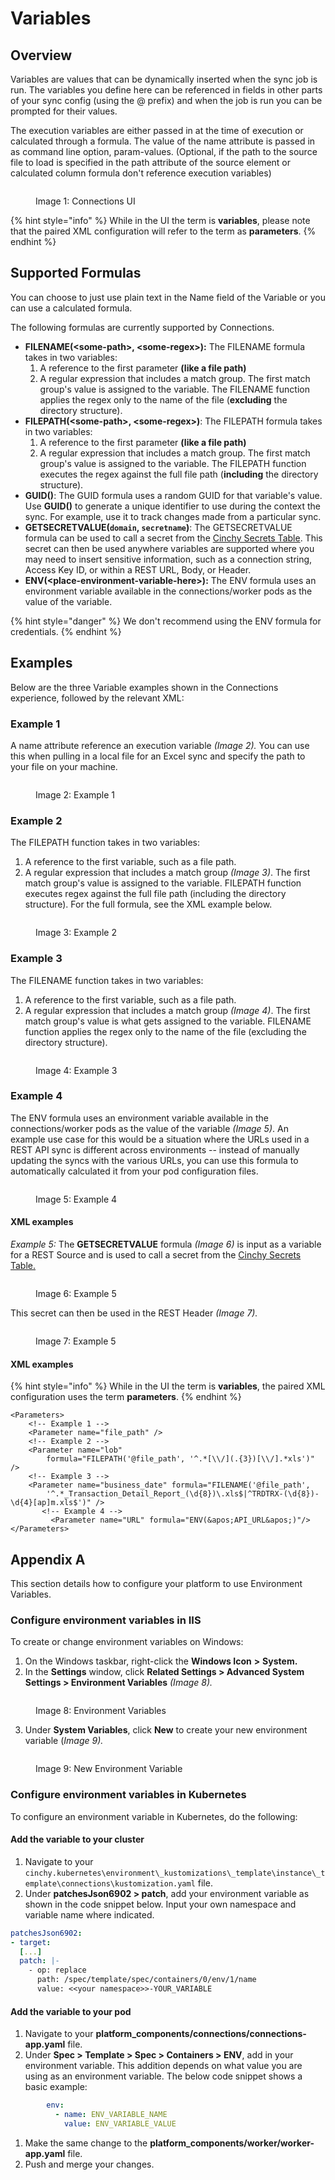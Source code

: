 # Variables

## Overview

Variables are values that can be dynamically inserted when the sync job is run. The variables you define here can be referenced in fields in other parts of your sync config (using the @ prefix) and when the job is run you can be prompted for their values.

The execution variables are either passed in at the time of execution or calculated through a formula. The value of the name attribute is passed in as command line option, param-values. (Optional, if the path to the source file to load is specified in the path attribute of the source element or calculated column formula don't reference execution variables)

<figure><img src="../../../.gitbook/assets/image (9) (1).png" alt=""><figcaption><p>Image 1: Connections UI</p></figcaption></figure>

{% hint style="info" %}
While in the UI the term is **variables**, please note that the paired XML configuration will refer to the term as **parameters**.
{% endhint %}

## Supported Formulas

You can choose to just use plain text in the Name field of the Variable or you can use a calculated formula.

The following formulas are currently supported by Connections.


* **FILENAME(\<some-path>, \<some-regex>):** The FILENAME formula takes in two variables:
  1.  A reference to the first parameter **(like a file path)**
  2.  A regular expression that includes a match group.
  The first match group's value is assigned to the variable. The FILENAME function applies the regex only to the name of the file (**excluding** the directory structure).
* **FILEPATH(\<some-path>, \<some-regex>)**: The FILEPATH formula takes in two variables:
  1.  A reference to the first parameter **(like a file path)**
  2.  A regular expression that includes a match group. 
  The first match group's value is assigned to the variable. The FILEPATH function executes the regex against the full file path (**including** the directory structure).
* **GUID()**: The GUID formula uses a random GUID for that variable's value. Use **GUID()** to generate a unique identifier to use during the context the sync. For example, use it to track changes made from a particular sync.
* **GETSECRETVALUE(`domain`, `secretname`)**: The GETSECRETVALUE formula can be used to call a secret from the [Cinchy Secrets Table](../../../guides-for-using-cinchy/additional-guides/cinchy-secrets-manager.md). This secret can then be used anywhere variables are supported where you may need to insert sensitive information, such as a connection string, Access Key ID, or within a REST URL, Body, or Header.
* **ENV(\<place-environment-variable-here>):** The ENV formula uses an environment variable available in the connections/worker pods as the value of the variable. 

{% hint style="danger" %}
We don't recommend using the ENV formula for credentials.
{% endhint %}

## Examples

Below are the three Variable examples shown in the Connections experience, followed by the relevant XML:

### Example 1

A name attribute reference an execution variable _(Image 2)._ You can use this when pulling in a local file for an Excel sync and specify the path to your file on your machine.

<figure><img src="../../../.gitbook/assets/image (364).png" alt=""><figcaption><p>Image 2: Example 1</p></figcaption></figure>

### Example 2

The FILEPATH function takes in two variables: 

1. A reference to the first variable, such as a file path.
2. A regular expression that includes a match group _(Image 3)_. The first match group's value is assigned to the variable. FILEPATH function executes regex against the full file path (including the directory structure). For the full formula, see the XML example below.

<figure><img src="../../../.gitbook/assets/image (684).png" alt=""><figcaption><p>Image 3: Example 2</p></figcaption></figure>

### Example 3

The FILENAME function takes in two variables:

1. A reference to the first variable, such as a file path. 
2. A regular expression that includes a match group _(Image 4)_. The first match group's value is what gets assigned to the variable. FILENAME function applies the regex only to the name of the file (excluding the directory structure).

<figure><img src="../../../.gitbook/assets/image (696).png" alt=""><figcaption><p>Image 4: Example 3</p></figcaption></figure>

### Example 4 

The ENV formula uses an environment variable available in the connections/worker pods as the value of the variable _(Image 5)_. An example use case for this would be a situation where the URLs used in a REST API sync is different across environments -- instead of manually updating the syncs with the various URLs, you can use this formula to automatically calculated it from your pod configuration files.

<figure><img src="../../../.gitbook/assets/image (676).png" alt=""><figcaption><p>Image 5: Example 4</p></figcaption></figure>

#### XML examples

_Example 5:_ The **GETSECRETVALUE** formula _(Image 6)_ is input as a variable for a REST Source and is used to call a secret from the [Cinchy Secrets Table.](../../../guides-for-using-cinchy/additional-guides/cinchy-secrets-manager.md)

<div data-full-width="true">

<figure><img src="../../../.gitbook/assets/image (14).png" alt=""><figcaption><p>Image 6: Example 5</p></figcaption></figure>

</div>

This secret can then be used in the REST Header _(Image 7)._

<figure><img src="../../../.gitbook/assets/image (5).png" alt=""><figcaption><p>Image 7: Example 5</p></figcaption></figure>

#### XML examples

{% hint style="info" %}
While in the UI the term is **variables**, the paired XML configuration uses the term **parameters**.
{% endhint %}

```markup
<Parameters>
	<!-- Example 1 -->
	<Parameter name="file_path" />
	<!-- Example 2 -->
	<Parameter name="lob" 
		formula="FILEPATH('@file_path', '^.*[\\/](.{3})[\\/].*xls')" /> 
	<!-- Example 3 -->
	<Parameter name="business_date" formula="FILENAME('@file_path', 
		'^.*_Transaction_Detail_Report_(\d{8})\.xls$|^TRDTRX-(\d{8})-\d{4}[ap]m.xls$')" />
       <!-- Example 4 -->
         <Parameter name="URL" formula="ENV(&apos;API_URL&apos;)"/>
</Parameters>
```

## Appendix A

This section details how to configure your platform to use Environment Variables.

### Configure environment variables in IIS

To create or change environment variables on Windows:

1. On the Windows taskbar, right-click the **Windows Icon** **>** **System.**
2. In the **Settings** window, click **Related Settings > Advanced System Settings > Environment Variables** _(Image 8)._

<figure><img src="../../../.gitbook/assets/image (406).png" alt=""><figcaption><p>Image 8: Environment Variables</p></figcaption></figure>

3. Under **System Variables**, click **New** to create your new environment variable (_Image 9)._

<figure><img src="../../../.gitbook/assets/image (488).png" alt=""><figcaption><p>Image 9: New Environment Variable</p></figcaption></figure>

### Configure environment variables in Kubernetes

To configure an environment variable in Kubernetes, do the following:

#### Add the variable to your cluster

1. Navigate to your `cinchy.kubernetes\environment\_kustomizations\_template\instance\_template\connections\kustomization.yaml` file.
2. Under **patchesJson6902 > patch**, add your environment variable as shown in the code snippet below. Input your own namespace and variable name where indicated.

```yaml
patchesJson6902:
- target:
  [...]
  patch: |-
    - op: replace
      path: /spec/template/spec/containers/0/env/1/name
      value: <<your namespace>>-YOUR_VARIABLE
```

#### Add the variable to your pod

1. Navigate to your **platform\_components/connections/connections-app.yaml** file.
2. Under **Spec > Template > Spec > Containers > ENV**, add in your environment variable. This addition depends on what value you are using as an environment variable. The below code snippet shows a basic example:

```yaml
        env:
          - name: ENV_VARIABLE_NAME
            value: ENV_VARIABLE_VALUE
```

1. Make the same change to the **platform\_components/worker/worker-app.yaml** file.
2. Push and merge your changes.
